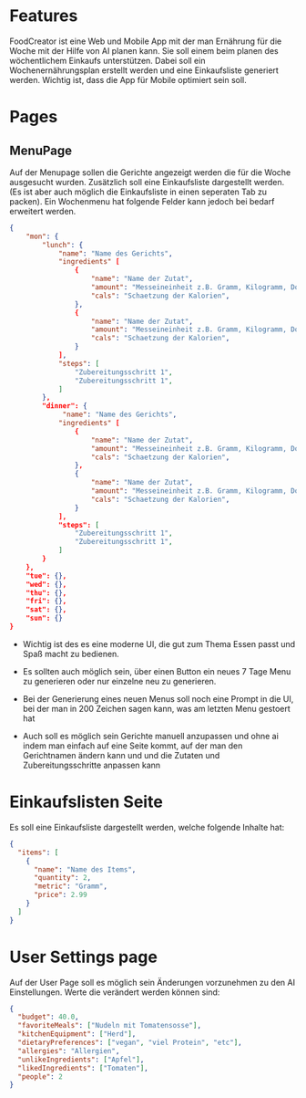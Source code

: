 # Features

FoodCreator ist eine Web und Mobile App mit der man Ernährung für die Woche mit der Hilfe von AI planen kann.
Sie soll einem beim planen des wöchentlichem Einkaufs unterstützen. Dabei soll ein Wochenernährungsplan erstellt werden und
eine Einkaufsliste generiert werden. Wichtig ist, dass die App für Mobile optimiert sein soll.

# Pages

## MenuPage

Auf der Menupage sollen die Gerichte angezeigt werden die für die Woche ausgesucht wurden. Zusätzlich soll eine Einkaufsliste dargestellt werden.
(Es ist aber auch möglich die Einkaufsliste in einen seperaten Tab zu packen). Ein Wochenmenu hat folgende Felder kann jedoch bei bedarf erweitert werden.

```json
{
    "mon": {
        "lunch": {
            "name": "Name des Gerichts",
            "ingredients" [
                {
                    "name": "Name der Zutat",
                    "amount": "Messeineinheit z.B. Gramm, Kilogramm, Dose oder Loeffel",
                    "cals": "Schaetzung der Kalorien",
                },
                {
                    "name": "Name der Zutat",
                    "amount": "Messeineinheit z.B. Gramm, Kilogramm, Dose oder Loeffel",
                    "cals": "Schaetzung der Kalorien",
                }
            ],
            "steps": [
                "Zubereitungsschritt 1",
                "Zubereitungsschritt 1",
            ]
        },
        "dinner": {
             "name": "Name des Gerichts",
            "ingredients" [
                {
                    "name": "Name der Zutat",
                    "amount": "Messeineinheit z.B. Gramm, Kilogramm, Dose oder Loeffel",
                    "cals": "Schaetzung der Kalorien",
                },
                {
                    "name": "Name der Zutat",
                    "amount": "Messeineinheit z.B. Gramm, Kilogramm, Dose oder Loeffel",
                    "cals": "Schaetzung der Kalorien",
                }
            ],
            "steps": [
                "Zubereitungsschritt 1",
                "Zubereitungsschritt 1",
            ]
        }
    },
    "tue": {},
    "wed": {},
    "thu": {},
    "fri": {},
    "sat": {},
    "sun": {}
}
```

- Wichtig ist des es eine moderne UI, die gut zum Thema Essen passt und Spaß macht zu bedienen.

- Es sollten auch möglich sein, über einen Button ein neues 7 Tage Menu zu generieren oder nur einzelne neu zu generieren.

- Bei der Generierung eines neuen Menus soll noch eine Prompt in die UI, bei der man in 200 Zeichen sagen kann, was am letzten Menu gestoert hat

- Auch soll es möglich sein Gerichte manuell anzupassen und ohne ai indem man einfach auf eine Seite kommt, auf der man den Gerichtnamen ändern kann und und die Zutaten und Zubereitungsschritte anpassen kann

# Einkaufslisten Seite

Es soll eine Einkaufsliste dargestellt werden, welche folgende Inhalte hat:

```json
{
  "items": [
    {
      "name": "Name des Items",
      "quantity": 2,
      "metric": "Gramm",
      "price": 2.99
    }
  ]
}
```

# User Settings page

Auf der User Page soll es möglich sein Änderungen vorzunehmen zu den AI Einstellungen. Werte die verändert werden können sind:

```json
{
  "budget": 40.0,
  "favoriteMeals": ["Nudeln mit Tomatensosse"],
  "kitchenEquipment": ["Herd"],
  "dietaryPreferences": ["vegan", "viel Protein", "etc"],
  "allergies": "Allergien",
  "unlikeIngredients": ["Apfel"],
  "likedIngredients": ["Tomaten"],
  "people": 2
}
```

